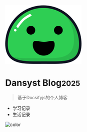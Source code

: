 <!-- _coverpage.md -->

![logo](./image/icon.svg)

# Dansyst Blog<small>2025</small>

> 基于Docsifyjs的个人博客

- 学习记录
- 生活记录

<!-- [GitHub](https://github.com/dansyst/)
<!-- [Get Started](http://127.0.0.1:3000/#/ldn/)

<!-- 背景图片 -->

<!-- ![](./image/bg.png)

<!-- 背景色 -->

![color](#f0f0f0)